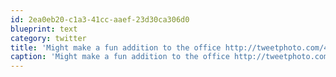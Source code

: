 ```yaml
---
id: 2ea0eb20-c1a3-41cc-aaef-23d30ca306d0
blueprint: text
category: twitter
title: 'Might make a fun addition to the office http://tweetphoto.com/41610431'
caption: 'Might make a fun addition to the office http://tweetphoto.com/41610431'
---
```

